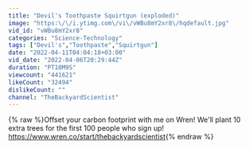 ```yaml
---
title: "Devil's Toothpaste Squirtgun (exploded)"
image: "https:\/\/i.ytimg.com\/vi\/vWBu8mY2xr8\/hqdefault.jpg"
vid_id: "vWBu8mY2xr8"
categories: "Science-Technology"
tags: ["Devil's","Toothpaste","Squirtgun"]
date: "2022-04-11T04:04:18+03:00"
vid_date: "2022-04-06T20:29:44Z"
duration: "PT10M9S"
viewcount: "441621"
likeCount: "32494"
dislikeCount: ""
channel: "TheBackyardScientist"
---
```

{% raw %}Offset your carbon footprint with me on Wren! We'll plant 10 extra trees for the first 100 people who sign up! <a rel="nofollow" target="blank" href="https://www.wren.co/start/thebackyardscientist">https://www.wren.co/start/thebackyardscientist</a>{% endraw %}
